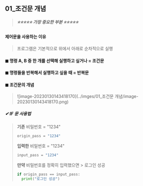 ## 01_조건문 개념

> ##### ⭐⭐⭐⭐⭐ 가장 중요한 부분 ⭐⭐⭐⭐⭐



#### 제어문을 사용하는 이유 

> 프로그램은 기본적으로 위에서 아래로 순차적으로 실행 

#### ◼ 명령 A, B 중 한 개를 선택해 실행하고 싶거나 = 조건문 

#### ◼ 명령들을 반복해서 실행하고 싶을 때 = 반복문 



#### ◼ 조건문의 개념 

> ![image-20230130143418170](../imges/01_조건문 개념/image-20230130143418170.png)

##### ✔ IF 문 사용법 

> **기존** 비밀번호 = "1234"
>
> ```python
> origin_pass = "1234"
> ```
>
> **입력한** 비밀번호 = "1234"
>
> ```python
> input_pass = "1234"
> ```
>
> **만약** 비밀번호를 정확히 입력했으면 > 로그인 성공 
>
> ```python
> if origin_pass == input_pass:
> 	print("로그인 성공")
> ```